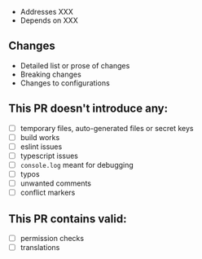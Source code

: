 - Addresses XXX
- Depends on XXX

## Changes

* Detailed list or prose of changes
* Breaking changes
* Changes to configurations

## This PR doesn't introduce any:

- [ ] temporary files, auto-generated files or secret keys
- [ ] build works
- [ ] eslint issues
- [ ] typescript issues
- [ ] `console.log` meant for debugging
- [ ] typos
- [ ] unwanted comments
- [ ] conflict markers

## This PR contains valid:

- [ ] permission checks
- [ ] translations
